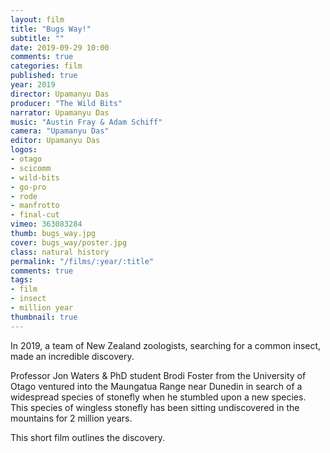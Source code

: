 ```yaml
---
layout: film
title: "Bugs Way!"
subtitle: ""
date: 2019-09-29 10:00
comments: true
categories: film
published: true
year: 2019
director: Upamanyu Das
producer: "The Wild Bits"
narrator: Upamanyu Das
music: "Austin Fray & Adam Schiff"
camera: "Upamanyu Das"
editor: Upamanyu Das
logos:
- otago
- scicomm
- wild-bits
- go-pro
- rode
- manfrotto
- final-cut
vimeo: 363083284
thumb: bugs_way.jpg
cover: bugs_way/poster.jpg
class: natural history
permalink: "/films/:year/:title"
comments: true
tags:
- film
- insect
- million year
thumbnail: true
---
```


In 2019, a team of New Zealand zoologists, searching for a common insect, made an incredible discovery.

Professor Jon Waters & PhD student Brodi Foster from the University of Otago ventured into the Maungatua Range near Dunedin in search of a widespread species of stonefly when he stumbled upon a new species. This species of wingless stonefly has been sitting undiscovered in the mountains for 2 million years.

This short film outlines the discovery.